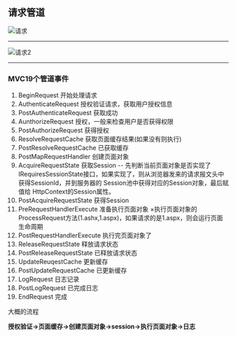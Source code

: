 ## 请求管道


![请求](https://images2015.cnblogs.com/blog/413851/201510/413851-20151020222022177-1645461421.jpg)

***

![请求2](https://images2015.cnblogs.com/blog/413851/201510/413851-20151020222114958-154227591.jpg)


***

### MVC19个管道事件

1. BeginRequest  开始处理请求
2. AuthenticateRequest 授权验证请求，获取用户授权信息
3. PostAuthenticateRequest 获取成功
4. AunthorizeRequest 授权，一般来检查用户是否获得权限
5. PostAuthorizeRequest 获得授权
6. ResolveRequestCache 获取页面缓存结果(如果没有则执行)
7. PostResolveRequestCache 已获取缓存
8. PostMapRequestHandler 创建页面对象
9. AcquireRequestState 获取Session -- 先判断当前页面对象是否实现了IRequiresSessionState接口，如果实现了，则从浏览器发来的请求报文头中获得SessionId，并到服务器的 Session池中获得对应的Session对象，最后赋值给 HttpContext的Session属性。
10. PostAcquireRequestState 获得Session
11. PreRequestHandlerExecute 准备执行页面对象
×执行页面对象的ProcessRequest方法(1.ashx,1.aspx)，如果请求的是1.aspx，则会运行页面生命周期
12. PostRequestHandlerExecute 执行完页面对象了
13. ReleaseRequestState 释放请求状态
14. PostReleaseRequestState 已释放请求状态
15. UpdateReuqestCache 更新缓存
16. PostUpdateRequestCache 已更新缓存
17. LogRequest 日志记录
18. PostLogRequest 已完成日志
19. EndRequest 完成


大概的流程

**授权验证->页面缓存->创建页面对象->session->执行页面对象->日志**


<!-- https://www.cnblogs.com/jiekzou/p/4896315.html -->